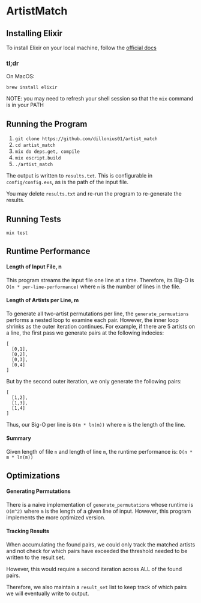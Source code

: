 # ArtistMatch

## Installing Elixir

To install Elixir on your local machine, follow the [official docs](https://elixir-lang.org/install.html)

### tl;dr

On MacOS:
```
brew install elixir
```

NOTE: you may need to refresh your shell session so that the `mix` command is in your PATH


## Running the Program
1. `git clone https://github.com/dillonius01/artist_match`
1. `cd artist_match`
1. `mix do deps.get, compile`
1. `mix escript.build`
1. `./artist_match`

The output is written to `results.txt`. This is configurable in `config/config.exs`, as is the 
path of the input file.

You may delete `results.txt` and re-run the program to re-generate the results.

## Running Tests
```
mix test
```

## Runtime Performance

#### Length of Input File, n
This program streams the input file one line at a time.
Therefore, its Big-O is `O(n * per-line-performance)` where `n` is the number of lines in the file.

#### Length of Artists per Line, m
To generate all two-artist permutations per line, the `generate_permuations` performs a nested
loop to examine each pair. However, the inner loop shrinks as the outer iteration continues.
For example, if there are 5 artists on a line, the first pass we generate pairs at the following 
indecies:
```
[
  [0,1],
  [0,2],
  [0,3],
  [0,4]
]
```

But by the second outer iteration, we only generate the following pairs:

```
[
  [1,2],
  [1,3],
  [1,4]
]
```

Thus, our Big-O per line is `O(m * ln(m))` where `m` is the length of the line.

#### Summary
Given length of file `n` and length of line `m`, the runtime performance is:
`O(n * m * ln(m))`


## Optimizations
#### Generating Permutations
There is a naive implementation of `generate_permutations` whose runtime is
`O(m^2)` where `m` is the length of a given line of input.
However, this program implements the more optimized version.

#### Tracking Results
When accumulating the found pairs, we could only track the matched artists
and not check for which pairs have exceeded the threshold needed to be written
to the result set.

However, this would require a second iteration across ALL of the found pairs.

Therefore, we also maintain a `result_set` list to keep track of which pairs we
will eventually write to output.
